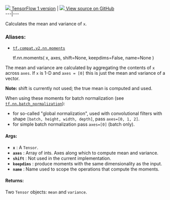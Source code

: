 [ ![](https://tensorflow.google.cn/images/tf_logo_32px.png) TensorFlow 1
version](/versions/r1.15/api_docs/python/tf/nn/moments) |  [
![](https://tensorflow.google.cn/images/GitHub-Mark-32px.png) View source on
GitHub
](https://github.com/tensorflow/tensorflow/blob/r2.0/tensorflow/python/ops/nn_impl.py#L1244-L1277)  
---|---  
  
Calculates the mean and variance of `x`.

### Aliases:

  * [`tf.compat.v2.nn.moments`](/api_docs/python/tf/nn/moments)

    
    
    tf.nn.moments(
        x,
        axes,
        shift=None,
        keepdims=False,
        name=None
    )
    

The mean and variance are calculated by aggregating the contents of `x` across
`axes`. If `x` is 1-D and `axes = [0]` this is just the mean and variance of a
vector.

**Note:** shift is currently not used; the true mean is computed and used.

When using these moments for batch normalization (see
[`tf.nn.batch_normalization`](https://tensorflow.google.cn/api_docs/python/tf/nn/batch_normalization)):

  * for so-called "global normalization", used with convolutional filters with shape `[batch, height, width, depth]`, pass `axes=[0, 1, 2]`.
  * for simple batch normalization pass `axes=[0]` (batch only).

#### Args:

  * **`x`** : A `Tensor`.
  * **`axes`** : Array of ints. Axes along which to compute mean and variance.
  * **`shift`** : Not used in the current implementation.
  * **`keepdims`** : produce moments with the same dimensionality as the input.
  * **`name`** : Name used to scope the operations that compute the moments.

#### Returns:

Two `Tensor` objects: `mean` and `variance`.

